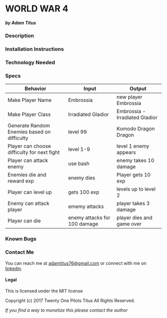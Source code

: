 # WORLD WAR 4
##### by Adam Titus

### Description

### Installation Instructions


### Technology Needed


### Specs
|Behavior|Input|Output|
|-|-|-|
|Make Player Name|Embrossia|new player Embrossia|
|Make Player Class|Irradiated Gladior|Embrossia - Irradiated Gladior|
|Generate Random Enemies based on difficulty|level 99|Komodo Dragon Dragon|
|Player can choose difficulty for next fight|level 1-9| level 1 enemy appears|
|Player can attack enemy|use bash|enemy takes 10 damage|
|Enemies die and reward exp|enemy dies|Player gets 10 exp|
|Player can level up| gets 100 exp| levels up to level 2|
|Enemy can attack player| ememy attacks| player takes 3 damage|
|Player can die| enemy attacks for 100 damage| player dies and game over|

### Known Bugs


### Contact Me
You can reach me at adamtitus76@gmail.com or connect with me on [linkedin](www.linkedin.com/in/adam-titus-06740b149).
#### Legal
This is licensed under the MIT license

Copyright (c) 2017 Twenty One Pilots Titus All Rights Reserved.

_If you find a way to monetize this please contact the author_
